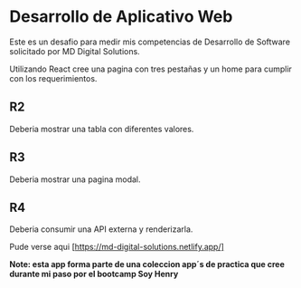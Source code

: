 # Desarrollo de Aplicativo Web

Este es un desafio para medir mis competencias de Desarrollo de Software solicitado por MD Digital Solutions.

Utilizando React cree una pagina con tres pestañas y un home para cumplir con los requerimientos.

## R2

Deberia mostrar una tabla con diferentes valores.

## R3

Deberia mostrar una pagina modal.

## R4

Deberia consumir una API externa y renderizarla.

Pude verse aqui [https://md-digital-solutions.netlify.app/]

**Note: esta app forma parte de una coleccion app´s de practica que cree durante mi paso por el bootcamp Soy Henry**
